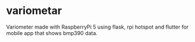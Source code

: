 # variometar
Variometer made with RaspberryPi 5 using flask, rpi hotspot and flutter for mobile app that shows bmp390 data.
